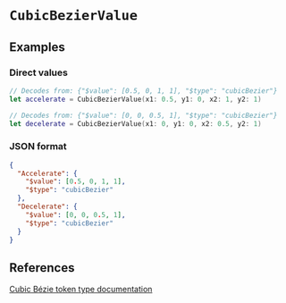# ``CubicBezierValue``

## Examples

### Direct values

```swift
// Decodes from: {"$value": [0.5, 0, 1, 1], "$type": "cubicBezier"}
let accelerate = CubicBezierValue(x1: 0.5, y1: 0, x2: 1, y2: 1)

// Decodes from: {"$value": [0, 0, 0.5, 1], "$type": "cubicBezier"}
let decelerate = CubicBezierValue(x1: 0, y1: 0, x2: 0.5, y2: 1)
```

### JSON format

```json
{
  "Accelerate": {
    "$value": [0.5, 0, 1, 1],
    "$type": "cubicBezier"
  },
  "Decelerate": {
    "$value": [0, 0, 0.5, 1],
    "$type": "cubicBezier"
  }
}
```

## References

[Cubic Bézie token type documentation](https://www.designtokens.org/tr/third-editors-draft/format/#cubic-bezier)
